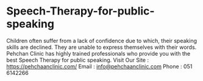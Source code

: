 # Speech-Therapy-for-public-speaking
Children often suffer from a lack of confidence due to which, their speaking skills are declined. They are unable to express themselves with their words. Pehchan Clinic has highly trained professionals who provide you with the best Speech Therapy for public speaking.
Visit Our Site : https://pehchaanclinic.com/
Email : info@pehchaanclinic.com
Phone : 051 6142266
